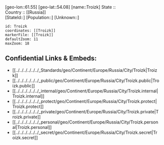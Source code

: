 ﻿---
location: [54.08,61.55] 
mapzoom: [7,12] 
mapmarker: city 
type: City
tags:
- geo/City


SpocWebEntityId: 34997
isDeleted: false
confidential: public

---
[geo-lon::61.55] 
[geo-lat::54.08] 
[name::Troizk] 
State ::  
Country :: [[Russia]]  
[StateId::] 
[Population::] 
[Unknown::] 


```leaflet
id: Troizk
coordinates: [[Troizk]] 
markerFile: [[Troizk]] 
defaultZoom: 11 
maxZoom: 18
```


## Confidential Links & Embeds: 
- [[../../../../../../_Standards/geo/Continent/Europe/Russia/City/Troizk|Troizk]] 
- [[../../../../../../_public/geo/Continent/Europe/Russia/City/Troizk.public|Troizk.public]] 
- [[../../../../../../_internal/geo/Continent/Europe/Russia/City/Troizk.internal|Troizk.internal]] 
- [[../../../../../../_protect/geo/Continent/Europe/Russia/City/Troizk.protect|Troizk.protect]] 
- [[../../../../../../_private/geo/Continent/Europe/Russia/City/Troizk.private|Troizk.private]] 
- [[../../../../../../_personal/geo/Continent/Europe/Russia/City/Troizk.personal|Troizk.personal]] 
- [[../../../../../../_secret/geo/Continent/Europe/Russia/City/Troizk.secret|Troizk.secret]] 
